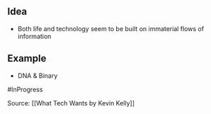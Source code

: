 ## Idea
- Both life and technology seem to be built on immaterial flows of information

## Example
- DNA & Binary

#InProgress 

Source: [[What Tech Wants by Kevin Kelly]]